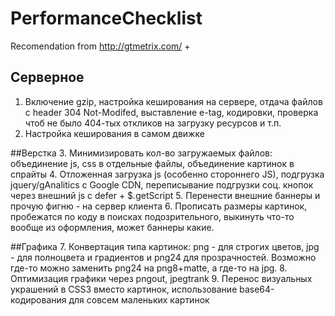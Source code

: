 PerformanceChecklist
====================
Recomendation from http://gtmetrix.com/ +

## Серверное
1. Включение gzip, настройка кеширования на сервере, отдача файлов с header 304 Not-Modifed, выставление e-tag, кодировки, проверка чтоб не было 404-тых откликов на загрузку ресурсов и т.п.
2. Настройка кеширования в самом движке

##Верстка
3. Минимизировать кол-во загружаемых файлов: объединение js, css в отдельные файлы, объединение картинок в спрайты
4. Отложенная загрузка js (особенно стороннего JS), подгрузка jquery/gAnalitics с Google CDN, переписывание подгрузки соц. кнопок через внешний js с defer + $.getScript
5. Перенести внешние баннеры и прочую фигню - на сервер клиента
6. Прописать размеры картинок, пробежатся по коду в поисках подозрительного, выкинуть что-то вообще из оформления, может баннеры какие.

##Графика
7. Конвертация типа картинок: png - для строгих цветов, jpg - для полноцвета и градиентов и png24 для прозрачностей. Возможно где-то можно заменить png24 на png8+matte, а где-то на jpg.
8. Оптимизация графики через pngout, jpegtrank
9. Перенос визуальных украшений в CSS3 вместо картинок, использование base64-кодирования для совсем маленьких картинок
